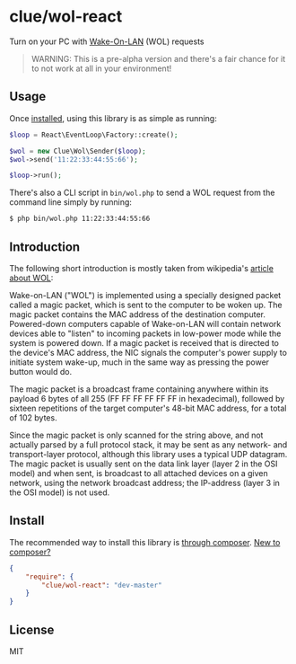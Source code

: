# clue/wol-react

Turn on your PC with [Wake-On-LAN](http://en.wikipedia.org/wiki/Wake-on-LAN) (WOL) requests

> WARNING: This is a pre-alpha version and there's a fair chance for it to not
work at all in your environment!

## Usage

Once [installed](#install), using this library is as simple as running:

```php
$loop = React\EventLoop\Factory::create();

$wol = new Clue\Wol\Sender($loop);
$wol->send('11:22:33:44:55:66');

$loop->run();
```

There's also a CLI script in `bin/wol.php` to send a WOL request from the 
command line simply by running:

```bash
$ php bin/wol.php 11:22:33:44:55:66
```

## Introduction

The following short introduction is mostly taken from wikipedia's
[article about WOL](http://en.wikipedia.org/wiki/Wake-on-LAN):

Wake-on-LAN ("WOL") is implemented using a specially designed packet called a
magic packet, which is sent to the computer to be woken up. The magic packet
contains the MAC address of the destination computer. Powered-down computers
capable of Wake-on-LAN will contain network devices able to "listen" to incoming
packets in low-power mode while the system is powered down. If a magic packet is
received that is directed to the device's MAC address, the NIC signals the
computer's power supply to initiate system wake-up, much in the same way as
pressing the power button would do.

The magic packet is a broadcast frame containing anywhere within its payload 6
bytes of all 255 (FF FF FF FF FF FF in hexadecimal), followed by sixteen
repetitions of the target computer's 48-bit MAC address, for a total of 102
bytes.

Since the magic packet is only scanned for the string above, and not actually
parsed by a full protocol stack, it may be sent as any network- and
transport-layer protocol, although this library uses a typical UDP datagram.
The magic packet is usually sent on the data link layer (layer 2 in the OSI
model) and when sent, is broadcast to all attached devices on a given network,
using the network broadcast address; the IP-address (layer 3 in the OSI model)
is not used.

## Install

The recommended way to install this library is [through composer](http://getcomposer.org). [New to composer?](http://getcomposer.org/doc/00-intro.md)

```JSON
{
    "require": {
        "clue/wol-react": "dev-master"
    }
}
```

## License

MIT

